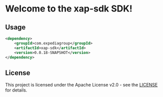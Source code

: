 # Welcome to the xap-sdk SDK!

## Usage
```xml
<dependency>
    <groupId>com.expediagroup</groupId>
    <artifactId>xap-sdk</artifactId>
    <version>0.0.18-SNAPSHOT</version>
</dependency>
```

## License

This project is licensed under the Apache License v2.0 - see the [LICENSE](LICENSE) for details.
